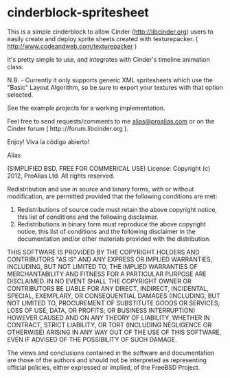 cinderblock-spritesheet
=======================
This is a simple cinderblock to allow Cinder (http://libcinder.org) users to easily create and deploy 
sprite sheets created with texturepacker. ( http://www.codeandweb.com/texturepacker )

It's pretty simple to use, and integrates with Cinder's timeline animation class.

N.B. - Currently it only supports generic XML spritesheets which use the "Basic" Layout Algorithm,
so be sure to export your textures with that option selected. 

See the example projects for a working implementation. 

Feel free to send requests/comments to me alias@proalias.com or on the Cinder forum ( http:://forum.libcinder.org ).

Enjoy! Viva la código abierto!

Alias


(SIMPLIFIED BSD, FREE FOR COMMERICAL USE)
License: 
Copyright (c) 2012, ProAlias Ltd.
All rights reserved.

Redistribution and use in source and binary forms, with or without
modification, are permitted provided that the following conditions are met: 

1. Redistributions of source code must retain the above copyright notice, this
   list of conditions and the following disclaimer. 
2. Redistributions in binary form must reproduce the above copyright notice,
   this list of conditions and the following disclaimer in the documentation
   and/or other materials provided with the distribution. 

THIS SOFTWARE IS PROVIDED BY THE COPYRIGHT HOLDERS AND CONTRIBUTORS "AS IS" AND
ANY EXPRESS OR IMPLIED WARRANTIES, INCLUDING, BUT NOT LIMITED TO, THE IMPLIED
WARRANTIES OF MERCHANTABILITY AND FITNESS FOR A PARTICULAR PURPOSE ARE
DISCLAIMED. IN NO EVENT SHALL THE COPYRIGHT OWNER OR CONTRIBUTORS BE LIABLE FOR
ANY DIRECT, INDIRECT, INCIDENTAL, SPECIAL, EXEMPLARY, OR CONSEQUENTIAL DAMAGES
(INCLUDING, BUT NOT LIMITED TO, PROCUREMENT OF SUBSTITUTE GOODS OR SERVICES;
LOSS OF USE, DATA, OR PROFITS; OR BUSINESS INTERRUPTION) HOWEVER CAUSED AND
ON ANY THEORY OF LIABILITY, WHETHER IN CONTRACT, STRICT LIABILITY, OR TORT
(INCLUDING NEGLIGENCE OR OTHERWISE) ARISING IN ANY WAY OUT OF THE USE OF THIS
SOFTWARE, EVEN IF ADVISED OF THE POSSIBILITY OF SUCH DAMAGE.

The views and conclusions contained in the software and documentation are those
of the authors and should not be interpreted as representing official policies, 
either expressed or implied, of the FreeBSD Project.